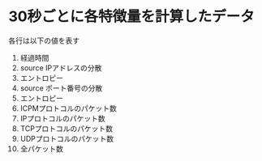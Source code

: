 # 30秒ごとに各特徴量を計算したデータ
各行は以下の値を表す

1. 経過時間
2. source IPアドレスの分散
3. エントロピー
4. source ポート番号の分散
5. エントロピー
6. ICPMプロトコルのパケット数
7. IPプロトコルのパケット数
8. TCPプロトコルのパケット数
9. UDPプロトコルのパケット数
10. 全パケット数
